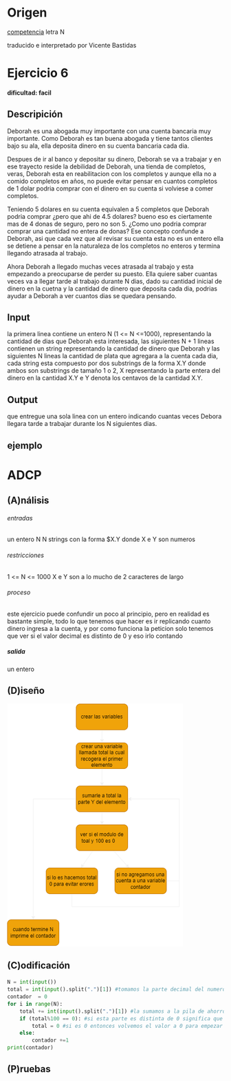 # Origen 
[competencia](https://codeforces.com/gym/103185) letra N 

traducido e interpretado por Vicente Bastidas

# Ejercicio 6

#### dificultad: facil 

## Descripición 

Deborah es una abogada muy importante con una cuenta bancaria muy importante. Como Deborah es tan buena abogada y tiene tantos clientes bajo su ala, ella deposita dinero en su cuenta bancaria cada dia.

Despues de ir al banco y depositar su dinero, Deborah se va a trabajar y en ese trayecto reside la debilidad de Deborah, una tienda de completos, veras, Deborah esta en reabilitacion con los completos y aunque ella no a comido completos en años, no puede evitar pensar en cuantos completos de 1 dolar podria comprar con el dinero en su cuenta si volviese a comer completos.

Teniendo 5 dolares en su cuenta equivalen a 5 completos que Deborah podria comprar ¿pero que ahi de 4.5 dolares? bueno eso es ciertamente mas de 4 donas de seguro, pero no son 5. ¿Como uno podria comprar comprar una cantidad no entera de donas? Ese  concepto confunde a Deborah, asi que cada vez que al revisar su cuenta esta no es un entero ella se detiene a pensar en la naturaleza de los completos no enteros y termina llegando atrasada al trabajo.

Ahora Deborah a llegado muchas veces atrasada al trabajo y esta empezando a preocuparse de perder su puesto. Ella quiere saber cuantas veces va a llegar tarde al trabajo durante N dias, dado su cantidad inicial de dinero en la cuetna y la cantidad de dinero que deposita cada dia, podrias ayudar a Deborah a ver cuantos dias se quedara pensando.

## Input
la primera linea contiene un entero N (1 <= N <=1000), representando la cantidad de dias que Deborah esta interesada, las siguientes N + 1 lineas contienen un string representando la cantidad de dinero que Deborah y las siguientes N lineas la cantidad de plata que agregara a la cuenta cada dia, cada string esta compuesto por dos substrings de la forma X.Y donde ambos son substrings de tamaño 1 o 2, X representando la parte entera del dinero en la cantidad X.Y e Y denota los centavos de la cantidad X.Y.

## Output
que entregue una sola linea con un entero indicando cuantas veces Debora llegara tarde a trabajar durante los N siguientes dias.

## ejemplo


# ADCP

## (A)nálisis


###### entradas
un entero N 
N strings con la forma $X.Y donde X e Y son numeros 

###### restricciones 

1 <= N <= 1000
X e Y son a lo mucho de 2 caracteres de largo

###### proceso
este ejercicio puede confundir un poco al principio, pero en realidad es bastante simple, todo lo que tenemos que hacer es ir replicando cuanto dinero ingresa a la cuenta, y por como funciona la peticion solo tenemos que ver si el valor decimal es distinto de 0 y eso irlo contando

<dibujo del proceso>

##### salida 
un entero  
## (D)iseño

![](diagram.png)

## (C)odificación

```py
N = int(input())
total = int(input().split(".")[1]) #tomamos la parte decimal del numero que a final de cuentas es lo que nos interesa
contador  = 0
for i in range(N): 
    total += int(input().split(".")[1]) #la sumamos a la pila de ahorros
    if (total%100 == 0): #si esta parte es distinta de 0 significa que el valor en el banco es un valor no entero y deberiamos contarla 
        total = 0 #si es 0 entonces volvemos el valor a 0 para empezar de nuevo
    else:
        contador +=1
print(contador)

```

## (P)ruebas 
